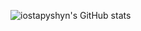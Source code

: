 ![iostapyshyn's GitHub stats](https://github-readme-stats.vercel.app/api?username=iostapyshyn&count_private=true&show_icons=true&icon_color=586069&title_color=0366d6&hide_title=false)

<!--
**iostapyshyn/iostapyshyn** is a ✨ _special_ ✨ repository because its `README.md` (this file) appears on your GitHub profile.

Here are some ideas to get you started:

- 🔭 I’m currently working on ...
- 🌱 I’m currently learning ...
- 👯 I’m looking to collaborate on ...
- 🤔 I’m looking for help with ...
- 💬 Ask me about ...
- 📫 How to reach me: ...
- 😄 Pronouns: ...
- ⚡ Fun fact: ...
-->
